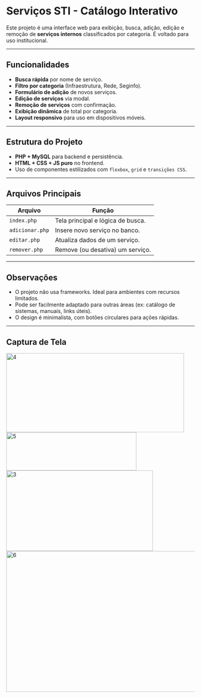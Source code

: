 #  Serviços STI - Catálogo Interativo

Este projeto é uma interface web para exibição, busca, adição, edição e remoção de **serviços internos** classificados por categoria. É voltado para uso institucional.

---

##  Funcionalidades

-  **Busca rápida** por nome de serviço.
-  **Filtro por categoria** (Infraestrutura, Rede, Seginfo).
-  **Formulário de adição** de novos serviços.
-  **Edição de serviços** via modal.
-  **Remoção de serviços** com confirmação.
-  **Exibição dinâmica** de total por categoria.
-  **Layout responsivo** para uso em dispositivos móveis.

---

##  Estrutura do Projeto

- **PHP + MySQL** para backend e persistência.
- **HTML + CSS + JS puro** no frontend.
- Uso de componentes estilizados com `flexbox`, `grid` e `transições CSS`.

---

##  Arquivos Principais

| Arquivo         | Função                             |
|-----------------|-------------------------------------|
| `index.php`     | Tela principal e lógica de busca.   |
| `adicionar.php` | Insere novo serviço no banco.       |
| `editar.php`    | Atualiza dados de um serviço.       |
| `remover.php`   | Remove (ou desativa) um serviço.    |

---

##  Observações

- O projeto não usa frameworks. Ideal para ambientes com recursos limitados.
- Pode ser facilmente adaptado para outras áreas (ex: catálogo de sistemas, manuais, links úteis).
- O design é minimalista, com botões circulares para ações rápidas.

---

##  Captura de Tela
<img width="475" height="211" alt="4" src="https://github.com/user-attachments/assets/47fd5acb-5c59-4f0e-a6e6-3543b6bc39c0" />
<br>
<img width="348" height="102" alt="5" src="https://github.com/user-attachments/assets/dbbd38b4-c332-4687-93a8-6dac90555f29" />
<br>
<img width="392" height="215" alt="3" src="https://github.com/user-attachments/assets/f105b7d8-c279-4c4f-9b5f-4eccf1e54e63" />
<br>
<img width="1098" height="376" alt="6" src="https://github.com/user-attachments/assets/41914f26-442a-4a82-bab3-d7fef341dbe1" />


